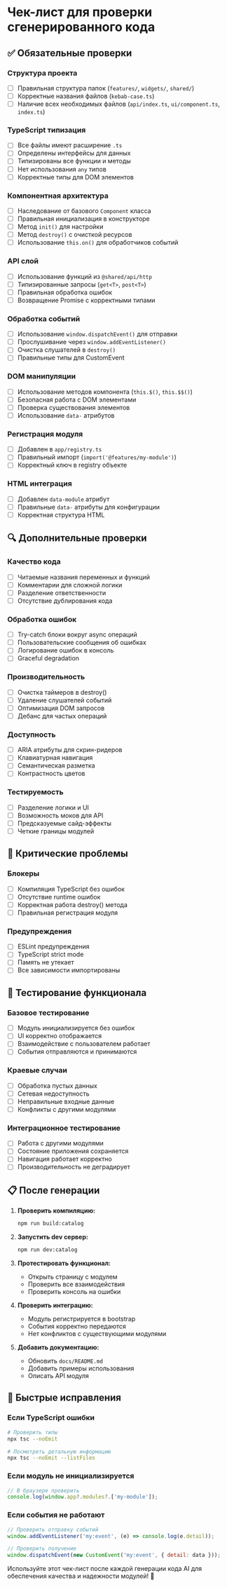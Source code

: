 # Чек-лист для проверки сгенерированного кода

## ✅ Обязательные проверки

### Структура проекта
- [ ] Правильная структура папок (`features/`, `widgets/`, `shared/`)
- [ ] Корректные названия файлов (`kebab-case.ts`)
- [ ] Наличие всех необходимых файлов (`api/index.ts`, `ui/component.ts`, `index.ts`)

### TypeScript типизация
- [ ] Все файлы имеют расширение `.ts`
- [ ] Определены интерфейсы для данных
- [ ] Типизированы все функции и методы
- [ ] Нет использования `any` типов
- [ ] Корректные типы для DOM элементов

### Компонентная архитектура
- [ ] Наследование от базового `Component` класса
- [ ] Правильная инициализация в конструкторе
- [ ] Метод `init()` для настройки
- [ ] Метод `destroy()` с очисткой ресурсов
- [ ] Использование `this.on()` для обработчиков событий

### API слой
- [ ] Использование функций из `@shared/api/http`
- [ ] Типизированные запросы (`get<T>`, `post<T>`)
- [ ] Правильная обработка ошибок
- [ ] Возвращение Promise с корректными типами

### Обработка событий
- [ ] Использование `window.dispatchEvent()` для отправки
- [ ] Прослушивание через `window.addEventListener()`
- [ ] Очистка слушателей в `destroy()`
- [ ] Правильные типы для CustomEvent

### DOM манипуляции
- [ ] Использование методов компонента (`this.$()`, `this.$$()`)
- [ ] Безопасная работа с DOM элементами
- [ ] Проверка существования элементов
- [ ] Использование `data-` атрибутов

### Регистрация модуля
- [ ] Добавлен в `app/registry.ts`
- [ ] Правильный импорт (`import('@features/my-module')`)
- [ ] Корректный ключ в registry объекте

### HTML интеграция
- [ ] Добавлен `data-module` атрибут
- [ ] Правильные `data-` атрибуты для конфигурации
- [ ] Корректная структура HTML

## 🔍 Дополнительные проверки

### Качество кода
- [ ] Читаемые названия переменных и функций
- [ ] Комментарии для сложной логики
- [ ] Разделение ответственности
- [ ] Отсутствие дублирования кода

### Обработка ошибок
- [ ] Try-catch блоки вокруг async операций
- [ ] Пользовательские сообщения об ошибках
- [ ] Логирование ошибок в консоль
- [ ] Graceful degradation

### Производительность
- [ ] Очистка таймеров в destroy()
- [ ] Удаление слушателей событий
- [ ] Оптимизация DOM запросов
- [ ] Дебанс для частых операций

### Доступность
- [ ] ARIA атрибуты для скрин-ридеров
- [ ] Клавиатурная навигация
- [ ] Семантическая разметка
- [ ] Контрастность цветов

### Тестируемость
- [ ] Разделение логики и UI
- [ ] Возможность моков для API
- [ ] Предсказуемые сайд-эффекты
- [ ] Четкие границы модулей

## 🚨 Критические проблемы

### Блокеры
- [ ] Компиляция TypeScript без ошибок
- [ ] Отсутствие runtime ошибок
- [ ] Корректная работа destroy() метода
- [ ] Правильная регистрация модуля

### Предупреждения
- [ ] ESLint предупреждения
- [ ] TypeScript strict mode
- [ ] Память не утекает
- [ ] Все зависимости импортированы

## 🧪 Тестирование функционала

### Базовое тестирование
- [ ] Модуль инициализируется без ошибок
- [ ] UI корректно отображается
- [ ] Взаимодействие с пользователем работает
- [ ] События отправляются и принимаются

### Краевые случаи
- [ ] Обработка пустых данных
- [ ] Сетевая недоступность
- [ ] Неправильные входные данные
- [ ] Конфликты с другими модулями

### Интеграционное тестирование
- [ ] Работа с другими модулями
- [ ] Состояние приложения сохраняется
- [ ] Навигация работает корректно
- [ ] Производительность не деградирует

## 📋 После генерации

1. **Проверить компиляцию:**
   ```bash
   npm run build:catalog
   ```

2. **Запустить dev сервер:**
   ```bash
   npm run dev:catalog
   ```

3. **Протестировать функционал:**
   - Открыть страницу с модулем
   - Проверить все взаимодействия
   - Проверить консоль на ошибки

4. **Проверить интеграцию:**
   - Модуль регистрируется в bootstrap
   - События корректно передаются
   - Нет конфликтов с существующими модулями

5. **Добавить документацию:**
   - Обновить `docs/README.md`
   - Добавить примеры использования
   - Описать API модуля

## 🎯 Быстрые исправления

### Если TypeScript ошибки
```bash
# Проверить типы
npx tsc --noEmit

# Посмотреть детальную информацию
npx tsc --noEmit --listFiles
```

### Если модуль не инициализируется
```javascript
// В браузере проверить
console.log(window.app?.modules?.['my-module']);
```

### Если события не работают
```javascript
// Проверить отправку событий
window.addEventListener('my:event', (e) => console.log(e.detail));

// Проверить получение
window.dispatchEvent(new CustomEvent('my:event', { detail: data }));
```

Используйте этот чек-лист после каждой генерации кода AI для обеспечения качества и надежности модулей! 🚀

